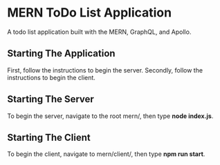 # MERN ToDo List Application

A todo list application built with the MERN, GraphQL, and Apollo.

## Starting The Application

First, follow the instructions to begin the server.
Secondly, follow the instructions to begin the client.

## Starting The Server

To begin the server, navigate to the root mern/, then type **node index.js**.

## Starting The Client

To begin the client, navigate to mern/client/, then type **npm run start**.
